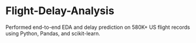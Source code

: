 # Flight-Delay-Analysis
Performed end-to-end EDA and delay prediction on 580K+ US flight records using Python, Pandas, and scikit-learn.
